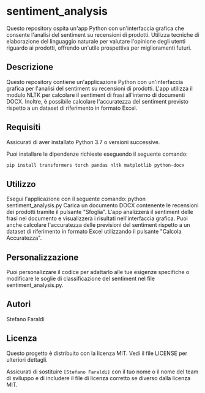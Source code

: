 # sentiment_analysis
Questo repository ospita un'app Python con un'interfaccia grafica che consente l'analisi del sentiment su recensioni di prodotti. Utilizza tecniche di elaborazione del linguaggio naturale per valutare l'opinione degli utenti riguardo ai prodotti, offrendo un'utile prospettiva per miglioramenti futuri.
## Descrizione

Questo repository contiene un'applicazione Python con un'interfaccia grafica per l'analisi del sentiment su recensioni di prodotti. L'app utilizza il modulo NLTK per calcolare il sentiment di frasi all'interno di documenti DOCX. Inoltre, è possibile calcolare l'accuratezza del sentiment previsto rispetto a un dataset di riferimento in formato Excel.

## Requisiti
Assicurati di aver installato Python 3.7 o versioni successive.

Puoi installare le dipendenze richieste eseguendo il seguente comando:

```bash
pip install transformers torch pandas nltk matplotlib python-docx
```

## Utilizzo

Esegui l'applicazione con il seguente comando:
python sentiment_analysis.py
Carica un documento DOCX contenente le recensioni dei prodotti tramite il pulsante "Sfoglia".
L'app analizzerà il sentiment delle frasi nel documento e visualizzerà i risultati nell'interfaccia grafica.
Puoi anche calcolare l'accuratezza delle previsioni del sentiment rispetto a un dataset di riferimento in formato Excel utilizzando il pulsante "Calcola Accuratezza".

## Personalizzazione

Puoi personalizzare il codice per adattarlo alle tue esigenze specifiche o modificare le soglie di classificazione del sentiment nel file sentiment_analysis.py.

## Autori
Stefano Faraldi
## Licenza

Questo progetto è distribuito con la licenza MIT. Vedi il file LICENSE per ulteriori dettagli.

Assicurati di sostituire `[Stefano Faraldi]` con il tuo nome o il nome del team di sviluppo e di includere il file di licenza corretto se diverso dalla licenza MIT.

